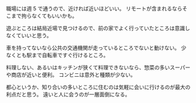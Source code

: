 職場には週 5 で通うので、近ければ近いほどいい。
リモートが含まれるならそこまで拘らなくてもいいかも。

遊ぶところは結局近場で見つけるので、前の家でよく行っていたところは意識しなくていいと思う。

車を持ってないなら公共の交通機関が走っているところでないと動けない。
少なくとも駅まで自転車ですぐ行けるところ。

料理しない、あるいはキッチンが狭くて料理できないなら、惣菜の多いスーパーや商店が近いと便利。
コンビニは意外と種類が少ない。

都心というか、知り合いの多いところに住むのは気軽に会いに行けるのが最大の利点だと思う。
遠いと人に会うのが一層面倒になる。

